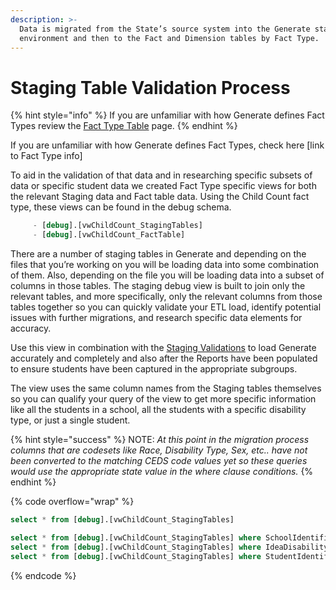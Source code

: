 ```yaml
---
description: >-
  Data is migrated from the State’s source system into the Generate staging
  environment and then to the Fact and Dimension tables by Fact Type.
---
```


# Staging Table Validation Process

{% hint style="info" %}
If you are unfamiliar with how Generate defines Fact Types review the [Fact Type Table](../../migration/fact-type-table/) page.
{% endhint %}

If you are unfamiliar with how Generate defines Fact Types, check here \[link to Fact Type info]

To aid in the validation of that data and in researching specific subsets of data or specific student data we created Fact Type specific views for both the relevant Staging data and Fact table data. Using the Child Count fact type, these views can be found in the debug schema.

```sql
     - [debug].[vwChildCount_StagingTables] 
     - [debug].[vwChildCount_FactTable]
```

There are a number of staging tables in Generate and depending on the files that you’re working on you will be loading data into some combination of them. Also, depending on the file you will be loading data into a subset of columns in those tables. The staging debug view is built to join only the relevant tables, and more specifically, only the relevant columns from those tables together so you can quickly validate your ETL load, identify potential issues with further migrations, and research specific data elements for accuracy.

Use this view in combination with the [Staging Validations](./) to load Generate accurately and completely and also after the Reports have been populated to ensure students have been captured in the appropriate subgroups.

The view uses the same column names from the Staging tables themselves so you can qualify your query of the view to get more specific information like all the students in a school, all the students with a specific disability type, or just a single student.

{% hint style="success" %}
NOTE: _At this point in the migration process columns that are codesets like Race, Disability Type, Sex, etc.. have not been converted to the matching CEDS code values yet so these queries would use the appropriate state value in the where clause conditions._
{% endhint %}

{% code overflow="wrap" %}
```sql
select * from [debug].[vwChildCount_StagingTables]

select * from [debug].[vwChildCount_StagingTables] where SchoolIdentifierSea = '1234'
select * from [debug].[vwChildCount_StagingTables] where IdeaDisabilityTypeCode = 'XYZ'
select * from [debug].[vwChildCount_StagingTables] where StudentIdentifierState = '123456789'

```
{% endcode %}

